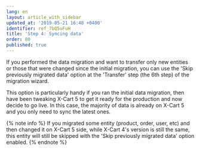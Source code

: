 ```yaml
---
lang: en
layout: article_with_sidebar
updated_at: '2019-05-21 16:48 +0400'
identifier: ref_7bQ5uFuH
title: 'Step 4: Syncing data'
order: 80
published: true
---
```

If you performed the data migration and want to transfer only new entities or those that were changed since the initial migration, you can use the 'Skip previously migrated data' option at the 'Transfer' step (the 6th step) of the migration wizard.

This option is particularly handy if you ran the initial data migration, then have been tweaking X-Cart 5 to get it ready for the production and now decide to go live. In this case, the majority of data is already on X-Cart 5 and you only need to sync the latest ones.

{% note info %}
If you migrated some entity (product, order, user, etc) and then changed it on X-Cart 5 side, while X-Cart 4's version is still the same, this entity will still be skipped with the 'Skip previously migrated data' option enabled.
{% endnote %}
